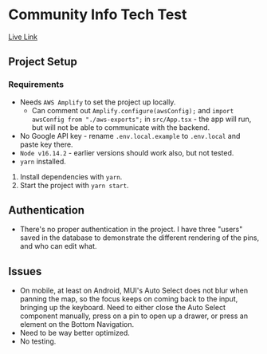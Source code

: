# Community Info Tech Test

[Live Link](https://main.d39ctd52lifvh8.amplifyapp.com/)

## Project Setup

### Requirements

- Needs `AWS Amplify` to set the project up locally.
  - Can comment out `Amplify.configure(awsConfig);` and `import awsConfig from "./aws-exports";` in `src/App.tsx` - the app will run, but will not be able to communicate with the backend.
- No Google API key - rename `.env.local.example` to `.env.local` and paste key there.
- `Node v16.14.2` - earlier versions should work also, but not tested.
- `yarn` installed.

1. Install dependencies with `yarn`.
2. Start the project with `yarn start`.

## Authentication

- There's no proper authentication in the project. I have three "users" saved in the database to demonstrate the different rendering of the pins, and who can edit what.

## Issues

- On mobile, at least on Android, MUI's Auto Select does not blur when panning the map, so the focus keeps on coming back to the input, bringing up the keyboard. Need to either close the Auto Select component manually, press on a pin to open up a drawer, or press an element on the Bottom Navigation.
- Need to be way better optimized.
- No testing.
